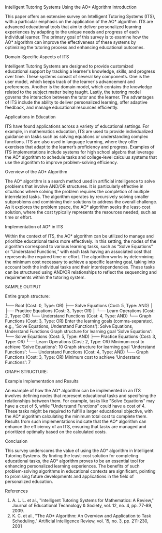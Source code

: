 Intelligent Tutoring Systems Using the AO* Algorithm
Introduction

This paper offers an extensive survey on Intelligent Tutoring Systems (ITS), with a particular 
emphasis on the application of the AO* algorithm. ITS are advanced educational tools that 
aim to deliver personalized learning experiences by adapting to the unique needs and 
progress of each individual learner. The primary goal of this survey is to examine how the 
AO* algorithm can improve the effectiveness of these systems by optimizing the tutoring 
process and enhancing educational outcomes.

Domain-Specific Aspects of ITS

Intelligent Tutoring Systems are designed to provide customized educational support by 
tracking a learner's knowledge, skills, and progress over time. These systems consist of 
several key components. One is the user model, which keeps track of the learner's 
advancement and preferences. Another is the domain model, which contains the 
knowledge related to the subject matter being taught. Lastly, the tutoring model governs 
the interaction between the tutor and the learner. The advantages of ITS include the ability 
to deliver personalized learning, offer adaptive feedback, and manage educational 
resources efficiently.

Applications in Education

ITS have found applications across a variety of educational settings. For example, in 
mathematics education, ITS are used to provide individualized guidance on tasks such as 
solving equations or understanding complex functions. ITS are also used in language 
learning, where they offer exercises that adapt to the learner’s proficiency and progress. 
Examples of ITS implementations include systems for high school algebra that leverage the 
AO* algorithm to schedule tasks and college-level calculus systems that use the algorithm to 
improve problem-solving efficiency.

Overview of the AO* Algorithm

The AO* algorithm is a search method used in artificial intelligence to solve problems that 
involve AND/OR structures. It is particularly effective in situations where solving the 
problem requires the completion of multiple interrelated tasks. The algorithm operates by 
recursively solving smaller subproblems and combining their solutions to address the 
overall challenge. As it explores the problem space, the AO* algorithm seeks the least-cost 
solution, where the cost typically represents the resources needed, such as time or effort.

Implementation of AO* in ITS

Within the context of ITS, the AO* algorithm can be utilized to manage and prioritize 
educational tasks more effectively. In this setting, the nodes of the algorithm correspond to 
various learning tasks, such as “Solve Equations” or “Understand Functions,” with each task 
having an associated cost that represents the required time or effort. The algorithm works 
by determining the minimum cost necessary to achieve a specific learning goal, taking into 
account both the individual tasks and their interdependencies. These tasks can be 
structured using AND/OR relationships to reflect the sequencing and requirements within 
the tutoring system.

SAMPLE OUTPUT

Entire graph structure:

└── Root (Cost: 0, Type: OR)
 ├── Solve Equations (Cost: 5, Type: AND)
 │ ├── Practice Equations (Cost: 3, Type: OR)
 │ └── Learn Operations (Cost: 2, Type: OR)
 └── Understand Functions (Cost: 4, Type: AND)
 └── Graph Functions (Cost: 3, Type: OR)
Enter the learning goals (comma-separated, e.g., 'Solve Equations, Understand Functions'): 
Solve Equations, Understand Functions
Graph structure for learning goal 'Solve Equations':
└── Solve Equations (Cost: 5, Type: AND)
 ├── Practice Equations (Cost: 3, Type: OR)
 └── Learn Operations (Cost: 2, Type: OR)
Minimum cost to achieve 'Solve Equations': 10
Graph structure for learning goal 'Understand Functions':
└── Understand Functions (Cost: 4, Type: AND)
 └── Graph Functions (Cost: 3, Type: OR)
Minimum cost to achieve 'Understand Functions': 7

GRAPH STRUCTURE:

Example Implementation and Results

An example of how the AO* algorithm can be implemented in an ITS involves defining 
nodes that represent educational tasks and specifying the relationships between them. For 
example, tasks like "Solve Equations" may have a cost of 5, while "Understand Functions" 
could have a cost of 4. These tasks might be required to fulfill a larger educational objective, 
with the AO* algorithm calculating the minimum total cost to complete them. Results from 
such implementations indicate that the AO* algorithm can enhance the efficiency of an ITS, 
ensuring that tasks are managed and prioritized optimally based on the calculated costs.

Conclusion

This survey underscores the value of using the AO* algorithm in Intelligent Tutoring 
Systems. By finding the least-cost solution for completing educational tasks, the AO* 
algorithm proves to be an essential tool for enhancing personalized learning experiences. 
The benefits of such problem-solving algorithms in educational contexts are significant, 
pointing to promising future developments and applications in the field of personalized 
education.

References

1. A. L. L. et al., "Intelligent Tutoring Systems for Mathematics: A Review," Journal of 
Educational Technology & Society, vol. 12, no. 4, pp. 77-89, 2009.
2. K. C. et al., "The AO* Algorithm: An Overview and Application to Task Scheduling," 
Artificial Intelligence Review, vol. 15, no. 3, pp. 211-230, 2001
